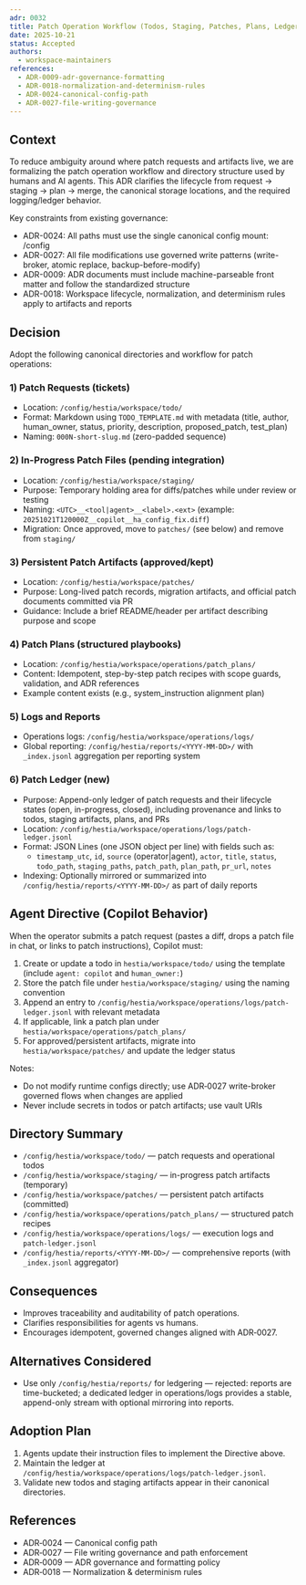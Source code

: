 ```yaml
---
adr: 0032
title: Patch Operation Workflow (Todos, Staging, Patches, Plans, Ledger)
date: 2025-10-21
status: Accepted
authors:
  - workspace-maintainers
references:
  - ADR-0009-adr-governance-formatting
  - ADR-0018-normalization-and-determinism-rules
  - ADR-0024-canonical-config-path
  - ADR-0027-file-writing-governance
---
```


## Context

To reduce ambiguity around where patch requests and artifacts live, we are formalizing the patch operation workflow and directory structure used by humans and AI agents. This ADR clarifies the lifecycle from request → staging → plan → merge, the canonical storage locations, and the required logging/ledger behavior.

Key constraints from existing governance:
- ADR-0024: All paths must use the single canonical config mount: /config
- ADR-0027: All file modifications use governed write patterns (write-broker, atomic replace, backup-before-modify)
- ADR-0009: ADR documents must include machine-parseable front matter and follow the standardized structure
- ADR-0018: Workspace lifecycle, normalization, and determinism rules apply to artifacts and reports

## Decision

Adopt the following canonical directories and workflow for patch operations:

### 1) Patch Requests (tickets)
- Location: `/config/hestia/workspace/todo/`
- Format: Markdown using `TODO_TEMPLATE.md` with metadata (title, author, human_owner, status, priority, description, proposed_patch, test_plan)
- Naming: `000N-short-slug.md` (zero-padded sequence)

### 2) In-Progress Patch Files (pending integration)
- Location: `/config/hestia/workspace/staging/`
- Purpose: Temporary holding area for diffs/patches while under review or testing
- Naming: `<UTC>__<tool|agent>__<label>.<ext>` (example: `20251021T120000Z__copilot__ha_config_fix.diff`)
- Migration: Once approved, move to `patches/` (see below) and remove from `staging/`

### 3) Persistent Patch Artifacts (approved/kept)
- Location: `/config/hestia/workspace/patches/`
- Purpose: Long-lived patch records, migration artifacts, and official patch documents committed via PR
- Guidance: Include a brief README/header per artifact describing purpose and scope

### 4) Patch Plans (structured playbooks)
- Location: `/config/hestia/workspace/operations/patch_plans/`
- Content: Idempotent, step-by-step patch recipes with scope guards, validation, and ADR references
- Example content exists (e.g., system_instruction alignment plan)

### 5) Logs and Reports
- Operations logs: `/config/hestia/workspace/operations/logs/`
- Global reporting: `/config/hestia/reports/<YYYY-MM-DD>/` with `_index.jsonl` aggregation per reporting system

### 6) Patch Ledger (new)
- Purpose: Append-only ledger of patch requests and their lifecycle states (open, in-progress, closed), including provenance and links to todos, staging artifacts, plans, and PRs
- Location: `/config/hestia/workspace/operations/logs/patch-ledger.jsonl`
- Format: JSON Lines (one JSON object per line) with fields such as:
  - `timestamp_utc`, `id`, `source` (operator|agent), `actor`, `title`, `status`, `todo_path`, `staging_paths`, `patch_path`, `plan_path`, `pr_url`, `notes`
- Indexing: Optionally mirrored or summarized into `/config/hestia/reports/<YYYY-MM-DD>/` as part of daily reports

## Agent Directive (Copilot Behavior)

When the operator submits a patch request (pastes a diff, drops a patch file in chat, or links to patch instructions), Copilot must:
1. Create or update a todo in `hestia/workspace/todo/` using the template (include `agent: copilot` and `human_owner:`)
2. Store the patch file under `hestia/workspace/staging/` using the naming convention
3. Append an entry to `/config/hestia/workspace/operations/logs/patch-ledger.jsonl` with relevant metadata
4. If applicable, link a patch plan under `hestia/workspace/operations/patch_plans/`
5. For approved/persistent artifacts, migrate into `hestia/workspace/patches/` and update the ledger status

Notes:
- Do not modify runtime configs directly; use ADR‑0027 write-broker governed flows when changes are applied
- Never include secrets in todos or patch artifacts; use vault URIs

## Directory Summary

- `/config/hestia/workspace/todo/` — patch requests and operational todos
- `/config/hestia/workspace/staging/` — in-progress patch artifacts (temporary)
- `/config/hestia/workspace/patches/` — persistent patch artifacts (committed)
- `/config/hestia/workspace/operations/patch_plans/` — structured patch recipes
- `/config/hestia/workspace/operations/logs/` — execution logs and `patch-ledger.jsonl`
- `/config/hestia/reports/<YYYY-MM-DD>/` — comprehensive reports (with `_index.jsonl` aggregator)

## Consequences

- Improves traceability and auditability of patch operations.
- Clarifies responsibilities for agents vs humans.
- Encourages idempotent, governed changes aligned with ADR‑0027.

## Alternatives Considered

- Use only `/config/hestia/reports/` for ledgering — rejected: reports are time-bucketed; a dedicated ledger in operations/logs provides a stable, append-only stream with optional mirroring into reports.

## Adoption Plan

1. Agents update their instruction files to implement the Directive above.
2. Maintain the ledger at `/config/hestia/workspace/operations/logs/patch-ledger.jsonl`.
3. Validate new todos and staging artifacts appear in their canonical directories.

## References

- ADR‑0024 — Canonical config path
- ADR‑0027 — File writing governance and path enforcement
- ADR‑0009 — ADR governance and formatting policy
- ADR‑0018 — Normalization & determinism rules
